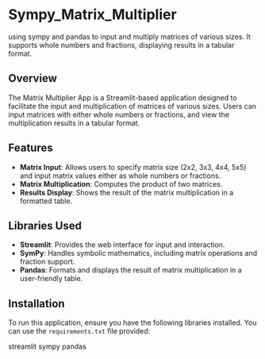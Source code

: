 # Sympy_Matrix_Multiplier
using sympy and pandas to input and multiply matrices of various sizes. It supports whole numbers and fractions, displaying results in a tabular format.

## Overview

The Matrix Multiplier App is a Streamlit-based application designed to facilitate the input and multiplication of matrices of various sizes. Users can input matrices with either whole numbers or fractions, and view the multiplication results in a tabular format.

## Features

- **Matrix Input**: Allows users to specify matrix size (2x2, 3x3, 4x4, 5x5) and input matrix values either as whole numbers or fractions.
- **Matrix Multiplication**: Computes the product of two matrices.
- **Results Display**: Shows the result of the matrix multiplication in a formatted table.

## Libraries Used

- **Streamlit**: Provides the web interface for input and interaction.
- **SymPy**: Handles symbolic mathematics, including matrix operations and fraction support.
- **Pandas**: Formats and displays the result of matrix multiplication in a user-friendly table.

## Installation

To run this application, ensure you have the following libraries installed. You can use the `requirements.txt` file provided:


streamlit
sympy
pandas



